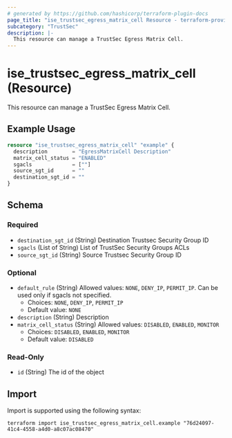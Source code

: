 ```yaml
---
# generated by https://github.com/hashicorp/terraform-plugin-docs
page_title: "ise_trustsec_egress_matrix_cell Resource - terraform-provider-ise"
subcategory: "TrustSec"
description: |-
  This resource can manage a TrustSec Egress Matrix Cell.
---
```


# ise_trustsec_egress_matrix_cell (Resource)

This resource can manage a TrustSec Egress Matrix Cell.

## Example Usage

```terraform
resource "ise_trustsec_egress_matrix_cell" "example" {
  description        = "EgressMatrixCell Description"
  matrix_cell_status = "ENABLED"
  sgacls             = [""]
  source_sgt_id      = ""
  destination_sgt_id = ""
}
```

<!-- schema generated by tfplugindocs -->
## Schema

### Required

- `destination_sgt_id` (String) Destination Trustsec Security Group ID
- `sgacls` (List of String) List of TrustSec Security Groups ACLs
- `source_sgt_id` (String) Source Trustsec Security Group ID

### Optional

- `default_rule` (String) Allowed values: `NONE`, `DENY_IP`, `PERMIT_IP`. Can be used only if sgacls not specified.
  - Choices: `NONE`, `DENY_IP`, `PERMIT_IP`
  - Default value: `NONE`
- `description` (String) Description
- `matrix_cell_status` (String) Allowed values: `DISABLED`, `ENABLED`, `MONITOR`
  - Choices: `DISABLED`, `ENABLED`, `MONITOR`
  - Default value: `DISABLED`

### Read-Only

- `id` (String) The id of the object

## Import

Import is supported using the following syntax:

```shell
terraform import ise_trustsec_egress_matrix_cell.example "76d24097-41c4-4558-a4d0-a8c07ac08470"
```
